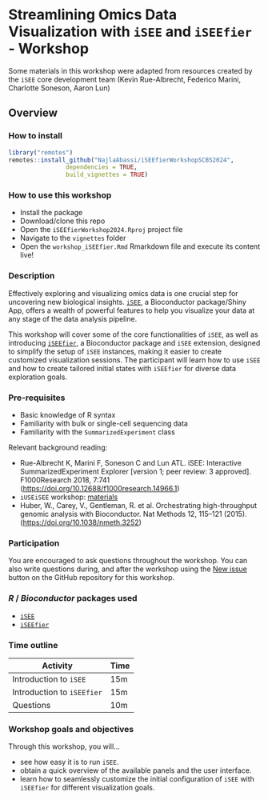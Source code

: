 # Streamlining Omics Data Visualization with `iSEE` and `iSEEfier` - Workshop

Some materials in this workshop were adapted from resources created by the `iSEE` core development team (Kevin Rue-Albrecht, Federico Marini, Charlotte Soneson, Aaron Lun)

## Overview

### How to install

``` r 
library("remotes")
remotes::install_github("NajlaAbassi/iSEEfierWorkshopSCBS2024",
                dependencies = TRUE,
                build_vignettes = TRUE)
```

### How to use this workshop

-   Install the package
-   Download/clone this repo
-   Open the `iSEEfierWorkshop2024.Rproj` project file
-   Navigate to the `vignettes` folder
-   Open the `workshop_iSEEfier.Rmd` Rmarkdown file and execute its content live!

### Description

Effectively exploring and visualizing omics data is one crucial step for uncovering new biological insights. [`iSEE`](https://www.bioconductor.org/packages/iSEE), a Bioconductor package/Shiny App, offers a wealth of powerful features to help you visualize your data at any stage of the data analysis pipeline.

This workshop will cover some of the core functionalities of `iSEE`, as well as introducing [`iSEEfier`](https://www.bioconductor.org/packages/iSEEfier), a Bioconductor package and `iSEE` extension, designed to simplify the setup of `iSEE` instances, making it easier to create customized visualization sessions. The participant will learn how to use `iSEE` and how to create tailored initial states with `iSEEfier` for diverse data exploration goals.

### Pre-requisites

-   Basic knowledge of R syntax
-   Familiarity with bulk or single-cell sequencing data
-   Familiarity with the `SummarizedExperiment` class

Relevant background reading:

-   Rue-Albrecht K, Marini F, Soneson C and Lun ATL. iSEE: Interactive SummarizedExperiment Explorer [version 1; peer review: 3 approved]. F1000Research 2018, 7:741 (https://doi.org/10.12688/f1000research.14966.1)
-   `iUSEiSEE` workshop: [materials](https://isee.github.io/iUSEiSEE/)
-   Huber, W., Carey, V., Gentleman, R. et al. Orchestrating high-throughput genomic analysis with Bioconductor. Nat Methods 12, 115–121 (2015). (https://doi.org/10.1038/nmeth.3252)

### Participation

You are encouraged to ask questions throughout the workshop. You can also write questions during, and after the workshop using the [New issue](https://github.com/NajlaAbassi/iSEEfierWorkshop2024/issues) button on the GitHub repository for this workshop.

### *R* / *Bioconductor* packages used

-   [`iSEE`](https://www.bioconductor.org/packages/iSEE)
-   [`iSEEfier`](https://www.bioconductor.org/packages/iSEEfier)

### Time outline

| Activity                   | Time |
|----------------------------|------|
| Introduction to `iSEE`     | 15m  |
| Introduction to `iSEEfier` | 15m  |
| Questions                  | 10m  |

### Workshop goals and objectives

Through this workshop, you will...

-   see how easy it is to run `iSEE`.
-   obtain a quick overview of the available panels and the user interface.
-   learn how to seamlessly customize the initial configuration of `iSEE` with `iSEEfier` for different visualization goals.

